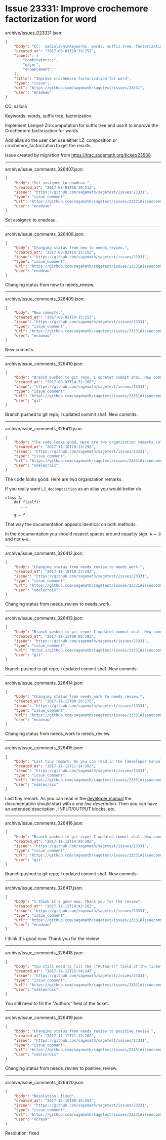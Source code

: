 # Issue 23331: Improve crochemore factorization for word

archive/issues_023331.json:
```json
{
    "body": "CC:  saliola\n\nKeywords: words, suffix tree, factorization\n\nImplement Lempel-Ziv computation for suffix tree and use it to improve the Crochemore factorization for words.\n\nAdd alias so the user can use either LZ_composition or crochemor_factorization to get the results.\n\nIssue created by migration from https://trac.sagemath.org/ticket/23568\n\n",
    "created_at": "2017-08-01T20:39:25Z",
    "labels": [
        "combinatorics",
        "major",
        "enhancement"
    ],
    "title": "Improve crochemore factorization for word",
    "type": "issue",
    "url": "https://github.com/sagemath/sagetest/issues/23331",
    "user": "enadeau"
}
```
CC:  saliola

Keywords: words, suffix tree, factorization

Implement Lempel-Ziv computation for suffix tree and use it to improve the Crochemore factorization for words.

Add alias so the user can use either LZ_composition or crochemor_factorization to get the results.

Issue created by migration from https://trac.sagemath.org/ticket/23568





---

archive/issue_comments_326407.json:
```json
{
    "body": "Set assignee to enadeau.",
    "created_at": "2017-08-01T20:39:51Z",
    "issue": "https://github.com/sagemath/sagetest/issues/23331",
    "type": "issue_comment",
    "url": "https://github.com/sagemath/sagetest/issues/23331#issuecomment-326407",
    "user": "enadeau"
}
```

Set assignee to enadeau.



---

archive/issue_comments_326408.json:
```json
{
    "body": "Changing status from new to needs_review.",
    "created_at": "2017-08-02T14:15:15Z",
    "issue": "https://github.com/sagemath/sagetest/issues/23331",
    "type": "issue_comment",
    "url": "https://github.com/sagemath/sagetest/issues/23331#issuecomment-326408",
    "user": "enadeau"
}
```

Changing status from new to needs_review.



---

archive/issue_comments_326409.json:
```json
{
    "body": "New commits:",
    "created_at": "2017-08-02T14:15:15Z",
    "issue": "https://github.com/sagemath/sagetest/issues/23331",
    "type": "issue_comment",
    "url": "https://github.com/sagemath/sagetest/issues/23331#issuecomment-326409",
    "user": "enadeau"
}
```

New commits:



---

archive/issue_comments_326410.json:
```json
{
    "body": "Branch pushed to git repo; I updated commit sha1. New commits:",
    "created_at": "2017-08-03T14:31:20Z",
    "issue": "https://github.com/sagemath/sagetest/issues/23331",
    "type": "issue_comment",
    "url": "https://github.com/sagemath/sagetest/issues/23331#issuecomment-326410",
    "user": "git"
}
```

Branch pushed to git repo; I updated commit sha1. New commits:



---

archive/issue_comments_326411.json:
```json
{
    "body": "The code looks good. Here are two organization remarks.\n\nIf you really want `LZ_decomposition` as an alias you would better do\n\n```\nclass A:\n    def f(self):\n       ...\n\n    g = f\n```\n\nThat way the documentation appears identical on both methods.\n\nIn the documentation you should respect spaces around equality sign: `A = B` and not `A=B`.",
    "created_at": "2017-11-10T19:23:29Z",
    "issue": "https://github.com/sagemath/sagetest/issues/23331",
    "type": "issue_comment",
    "url": "https://github.com/sagemath/sagetest/issues/23331#issuecomment-326411",
    "user": "vdelecroix"
}
```

The code looks good. Here are two organization remarks.

If you really want `LZ_decomposition` as an alias you would better do

```
class A:
    def f(self):
       ...

    g = f
```

That way the documentation appears identical on both methods.

In the documentation you should respect spaces around equality sign: `A = B` and not `A=B`.



---

archive/issue_comments_326412.json:
```json
{
    "body": "Changing status from needs_review to needs_work.",
    "created_at": "2017-11-10T19:23:29Z",
    "issue": "https://github.com/sagemath/sagetest/issues/23331",
    "type": "issue_comment",
    "url": "https://github.com/sagemath/sagetest/issues/23331#issuecomment-326412",
    "user": "vdelecroix"
}
```

Changing status from needs_review to needs_work.



---

archive/issue_comments_326413.json:
```json
{
    "body": "Branch pushed to git repo; I updated commit sha1. New commits:",
    "created_at": "2017-11-12T00:08:59Z",
    "issue": "https://github.com/sagemath/sagetest/issues/23331",
    "type": "issue_comment",
    "url": "https://github.com/sagemath/sagetest/issues/23331#issuecomment-326413",
    "user": "git"
}
```

Branch pushed to git repo; I updated commit sha1. New commits:



---

archive/issue_comments_326414.json:
```json
{
    "body": "Changing status from needs_work to needs_review.",
    "created_at": "2017-11-12T00:10:17Z",
    "issue": "https://github.com/sagemath/sagetest/issues/23331",
    "type": "issue_comment",
    "url": "https://github.com/sagemath/sagetest/issues/23331#issuecomment-326414",
    "user": "enadeau"
}
```

Changing status from needs_work to needs_review.



---

archive/issue_comments_326415.json:
```json
{
    "body": "Last tiny remark. As you can read in the [developer manual](http://doc.sagemath.org/html/en/developer/coding_basics.html#the-docstring-of-a-function-content) the documentation should start with a *one line description*. Then you can have an extended description , INPUT/OUTPUT blocks, etc.",
    "created_at": "2017-11-12T11:14:28Z",
    "issue": "https://github.com/sagemath/sagetest/issues/23331",
    "type": "issue_comment",
    "url": "https://github.com/sagemath/sagetest/issues/23331#issuecomment-326415",
    "user": "vdelecroix"
}
```

Last tiny remark. As you can read in the [developer manual](http://doc.sagemath.org/html/en/developer/coding_basics.html#the-docstring-of-a-function-content) the documentation should start with a *one line description*. Then you can have an extended description , INPUT/OUTPUT blocks, etc.



---

archive/issue_comments_326416.json:
```json
{
    "body": "Branch pushed to git repo; I updated commit sha1. New commits:",
    "created_at": "2017-11-12T14:40:10Z",
    "issue": "https://github.com/sagemath/sagetest/issues/23331",
    "type": "issue_comment",
    "url": "https://github.com/sagemath/sagetest/issues/23331#issuecomment-326416",
    "user": "git"
}
```

Branch pushed to git repo; I updated commit sha1. New commits:



---

archive/issue_comments_326417.json:
```json
{
    "body": "I think it's good now. Thank you for the review",
    "created_at": "2017-11-12T14:42:26Z",
    "issue": "https://github.com/sagemath/sagetest/issues/23331",
    "type": "issue_comment",
    "url": "https://github.com/sagemath/sagetest/issues/23331#issuecomment-326417",
    "user": "enadeau"
}
```

I think it's good now. Thank you for the review



---

archive/issue_comments_326418.json:
```json
{
    "body": "You still need to fill the \"Authors\" field of the ticket.",
    "created_at": "2017-11-12T15:54:24Z",
    "issue": "https://github.com/sagemath/sagetest/issues/23331",
    "type": "issue_comment",
    "url": "https://github.com/sagemath/sagetest/issues/23331#issuecomment-326418",
    "user": "vdelecroix"
}
```

You still need to fill the "Authors" field of the ticket.



---

archive/issue_comments_326419.json:
```json
{
    "body": "Changing status from needs_review to positive_review.",
    "created_at": "2017-11-12T21:12:26Z",
    "issue": "https://github.com/sagemath/sagetest/issues/23331",
    "type": "issue_comment",
    "url": "https://github.com/sagemath/sagetest/issues/23331#issuecomment-326419",
    "user": "vdelecroix"
}
```

Changing status from needs_review to positive_review.



---

archive/issue_comments_326420.json:
```json
{
    "body": "Resolution: fixed",
    "created_at": "2017-12-16T09:48:35Z",
    "issue": "https://github.com/sagemath/sagetest/issues/23331",
    "type": "issue_comment",
    "url": "https://github.com/sagemath/sagetest/issues/23331#issuecomment-326420",
    "user": "vbraun"
}
```

Resolution: fixed
